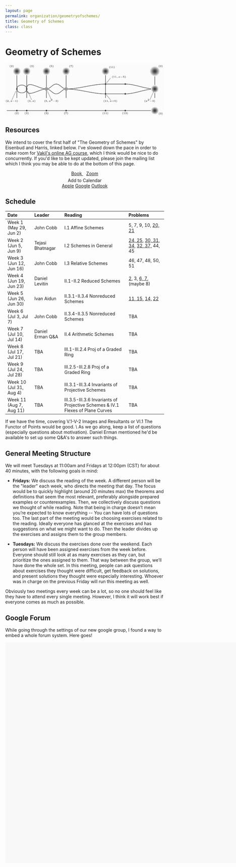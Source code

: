 ```yaml
---
layout: page
permalink: organization/geometryofschemes/
title: Geometry of Schemes
class: class
---
```


# Geometry of Schemes 
![GOS](/images/projects/geometryofschemes.jpg "An illustration from The Geometry of Schemes, page 86.")


## Resources
We intend to cover the first half of "The Geometry of Schemes" by Eisenbud and Harris, linked below. I've slowed down the pace in order to make room for [Vakil's online AG course](https://math216.wordpress.com/2020/05/10/algebraic-geometry-in-the-time-of-covid-launch/), which I think would be nice to do concurrently. If you'd like to be kept updated, please join the mailing list which I think you may be able to do at the bottom of this page.

<div class="button-container" style="text-align: center">
    <a href="https://www.maths.ed.ac.uk/~v1ranick/papers/eisenbudharris.pdf" class="button" style="margin:5px">
    <i class="fas fa-book"></i>
    Book
    </a>
    <a href="https://zoom.us/j/94890235606?pwd=Z1RvTko0b0Nmb3daZnRsc3RFNVlSdz09" class="button" style="margin:5px">
    <i class="fas fa-video"></i>
    Zoom
    </a>
    <div class="dropdown" style="margin:5px">
        <a onclick="buttonPress()" id="myDropdownBtn" class="dropdown-button"><i class="far fa-calendar"></i> Add to Calendar</a>
        <div id="myDropdown" class="dropdown-content">
            <a href="/assets/eisenbudharris/GeometryofSchemes.ics"><i class="fab fa-apple"></i> Apple</a>
            <a href="https://calendar.google.com/event?action=TEMPLATE&tmeid=NGFvM2tyNG1ncmo2NGJucW05bjc2aXUxa2JfMjAyMDA1MjlUMTYwMDAwWiBqY29iYjJAd2lzYy5lZHU&tmsrc=jcobb2%40wisc.edu&scp=ALL"><i class="fab fa-google"></i> Google</a>
            <a href="/assets/eisenbudharris/GeometryofSchemesoutlook.ics"><i class="fas fa-envelope-square"></i> Outlook</a>
        </div>
    </div>
</div>


## Schedule 


| Date                    | Leader      | Reading | Problems  |
| :---------              | :---------  | :-----  | :---      |
| Week 1 (May 29, Jun 2)  | John Cobb   | I.1 Affine Schemes   | 5, 7, 9, 10, [20, 21](assets/eisenbudharris/Schemes_Week1.pdf)  |
| Week 2 (Jun 5, Jun 9)   | Tejasi Bhatnagar | I.2 Schemes in General            | [24, 25,](assets/eisenbudharris/tejasi_24.pdf) [30, 31, 34,](assets/eisenbudharris/Eisenbud_Harris_Wk2.pdf) [32, 37,](assets/eisenbudharris/Schemes_Week2.pdf) 44, 45 |
| Week 3 (Jun 12, Jun 16) | John Cobb         | I.3 Relative Schemes | 46, 47, 48, 50, 51  |
| Week 4 (Jun 19, Jun 23) | Daniel Levitin         | II.1-II.2 Reduced Schemes                        | [2,](assets/eisenbudharris/probschemes(II-2).pdf) 3, [6, 7,](assets/eisenbudharris/Eisenbud_Harris_Wk4.pdf) (maybe 8)  |
| Week 5 (Jun 26, Jun 30) | Ivan Aidun        | II.3.1-II.3.4 Nonreduced Schemes                  | [11, 15,](assets/eisenbudharris/Schemes_Week5.pdf) [14,](assets/eisenbudharris/Eisenbud_Harris_Wk5.pdf) [22](assets/eisenbudharris/probschemes(II-22).pdf) |
| Week 6 (Jul 3, Jul 7)   | John Cobb        | II.3.4-II.3.5 Nonreduced Schemes   |  TBA |
| Week 7 (Jul 10, Jul 14)         | Daniel Erman Q&A     | II.4 Arithmetic Schemes                      | TBA
| Week 8 (Jul 17, Jul 21) | TBA         | III.1-III.2.4 Proj of a Graded Ring  | TBA
| Week 9 (Jul 24, Jul 28) | TBA         | III.2.5-III.2.8 Proj of a Graded Ring  | TBA
| Week 10 (Jul 31, Aug 4) | TBA         | III.3.1-III.3.4 Invariants of Projective Schemes | TBA
| Week 11 (Aug 7, Aug 11) | TBA         | III.3.5-III.3.6 Invariants of Projective Schemes & IV.1 Flexes of Plane Curves | TBA |

If we have the time, covering V.1-V-2 Images and Resultants or VI.1 The Functor of Points would be good. \\
As we go along, keep a list of questions (especially questions about motivation). Daniel Erman mentioned he'd be available to set up some Q&A's to answer such things.
## General Meeting Structure
We will meet Tuesdays at 11:00am and Fridays at 12:00pm (CST) for about 40 minutes, with the following goals in mind:

* **Fridays:** We discuss the reading of the week. A different person will be the "leader" each week, who directs the meeting that day. The focus would be to quickly highlight (around 20 minutes max) the theorems and definitions that seem the most relevant, preferably alongside prepared examples or counterexamples. Then, we collectively discuss questions we thought of while reading. Note that being in charge doesn’t mean you’re expected to know everything -- You can have lots of questions too. The last part of the meeting would be choosing exercises related to the reading. Ideally everyone has glanced at the exercises and has suggestions on what we might want to do. Then the leader divides up the exercises and assigns them to the group members.

* **Tuesdays:** We discuss the exercises done over the weekend. Each person will have been assigned exercises from the week before. Everyone should still look at as many exercises as they can, but prioritize the ones assigned to them. That way between the group, we’ll have done the whole set. In this meeting, people can ask questions about exercises they thought were difficult, get feedback on solutions, and present solutions they thought were especially interesting. Whoever was in charge on the previous Friday will run this meeting as well.

Obviously two meetings every week can be a lot, so no one should feel like they have to attend every single meeting. However, I think it will work best if everyone comes as much as possible.
 
## Google Forum

While going through the settings of our new google group, I found a way to embed a whole forum system. Here goes!

<iframe id="forum_embed"
  allowtransparency="true" 
  style="background: #f8f8f8;"
  src="javascript:void(0)"
  scrolling="no"
  frameborder="0"
  width="900"
  height="700">
</iframe>
<script type="text/javascript">
  document.getElementById('forum_embed').src =
     'https://groups.google.com/a/g-groups.wisc.edu/forum/embed/?place=forum/geometryofschemes'
     + '&showsearch=true&showpopout=true&showtabs=false'
     + '&parenturl=' + encodeURIComponent(window.location.href);
</script>